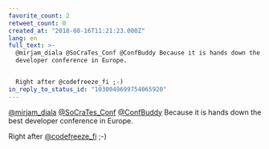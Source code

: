 ```yaml
---
favorite_count: 2
retweet_count: 0
created_at: "2018-08-16T11:21:23.000Z"
lang: en
full_text: >-
  @mirjam_diala @SoCraTes_Conf @ConfBuddy Because it is hands down the best
  developer conference in Europe.


  Right after @codefreeze_fi ;-)
in_reply_to_status_id: "1030049699754065920"
---
```


[@mirjam_diala](https://twitter.com/mirjam_diala)
[@SoCraTes_Conf](https://twitter.com/SoCraTes_Conf)
[@ConfBuddy](https://twitter.com/ConfBuddy) Because it is hands down the best
developer conference in Europe.

Right after [@codefreeze_fi](https://twitter.com/codefreeze_fi) ;-)
